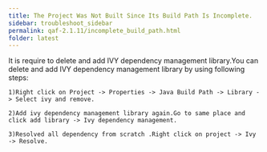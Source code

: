 ```yaml
---
title: The Project Was Not Built Since Its Build Path Is Incomplete.
sidebar: troubleshoot_sidebar
permalink: qaf-2.1.11/incomplete_build_path.html
folder: latest
---
```

It is require to delete and add IVY dependency management library.You can delete and add IVY dependency management library by using following steps: 

	1)Right click on Project -> Properties -> Java Build Path -> Library -> Select ivy and remove.

	2)Add ivy dependency management library again.Go to same place and click add library -> Ivy dependency management.

	3)Resolved all dependency from scratch .Right click on project -> Ivy -> Resolve.

 

 

